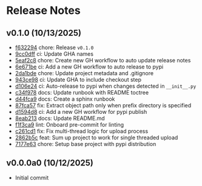 Release Notes
=============

v0.1.0 (10/13/2025)
-------------------
- [f632294](https://github.com/thevickypedia/PyS3Uploader/commit/f63229464c7324c93a998c151c6ac695aafe24fe) chore: Release ``v0.1.0``
- [9cc0dff](https://github.com/thevickypedia/PyS3Uploader/commit/9cc0dff0381de4903243ede5c2470acdede11944) ci: Update GHA names
- [5eaf2c8](https://github.com/thevickypedia/PyS3Uploader/commit/5eaf2c822a06f82e6b5ef9ac02652064d22cc842) chore: Create new GH workflow to auto update release notes
- [6e671be](https://github.com/thevickypedia/PyS3Uploader/commit/6e671be6cc8014a850f91b24927d148bba0656ca) ci: Add a new GH workflow to auto release to pypi
- [2da1bde](https://github.com/thevickypedia/PyS3Uploader/commit/2da1bdece23b8ae7301147feec82d5c951fe7215) chore: Update project metadata and .gitignore
- [943ce98](https://github.com/thevickypedia/PyS3Uploader/commit/943ce986f93287178b002cf83f5e0805e287f538) ci: Update GHA to include checkout step
- [d106e24](https://github.com/thevickypedia/PyS3Uploader/commit/d106e244eed12db78661b77b48137509ef654d4d) ci: Auto-release to pypi when changes detected in ``__init__.py``
- [c34f978](https://github.com/thevickypedia/PyS3Uploader/commit/c34f9784ec10d625786a50b2f597d7c2970a03f3) docs: Update runbook with README toctree
- [d44fca9](https://github.com/thevickypedia/PyS3Uploader/commit/d44fca975bad12083e2365bf7afe5680e0913b67) docs: Create a sphinx runbook
- [87fca57](https://github.com/thevickypedia/PyS3Uploader/commit/87fca57f42fc9c05afae0fe62d0cedd92517e227) fix: Extract object path only when prefix directory is specified
- [d1594d8](https://github.com/thevickypedia/PyS3Uploader/commit/d1594d8be202096a2b360af58f7f18b7c3c30844) ci: Add a new GH workflow for pypi publish
- [8eab213](https://github.com/thevickypedia/PyS3Uploader/commit/8eab213a869518f4a1a6b538b2cbfd937c132694) docs: Update README.md
- [f1f3ca9](https://github.com/thevickypedia/PyS3Uploader/commit/f1f3ca94e39fa686449c6c733ec8a5f74e970aea) lint: Onboard pre-commit for linting
- [c261cd1](https://github.com/thevickypedia/PyS3Uploader/commit/c261cd1c30b848b4b0afdfd2ec81909712062572) fix: Fix multi-thread logic for upload process
- [2862b5c](https://github.com/thevickypedia/PyS3Uploader/commit/2862b5c1c096dc64e326e41e5d2012e08f169b7c) feat: Sum up project to work for single threaded upload
- [7177e63](https://github.com/thevickypedia/PyS3Uploader/commit/7177e638f47fd2915deaecb25a46f6c1013e0945) chore: Setup base project with pypi distribution

v0.0.0a0 (10/12/2025)
---------------------
- Initial commit
